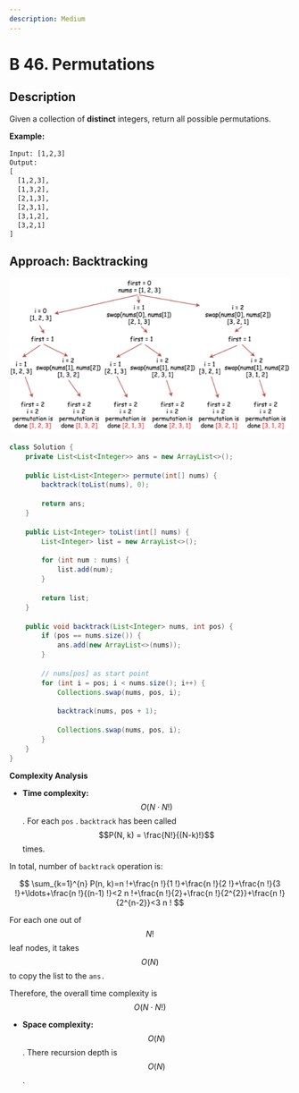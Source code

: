 ```yaml
---
description: Medium
---
```


# B 46. Permutations

## Description

Given a collection of **distinct** integers, return all possible permutations.

**Example:**

```text
Input: [1,2,3]
Output:
[
  [1,2,3],
  [1,3,2],
  [2,1,3],
  [2,3,1],
  [3,1,2],
  [3,2,1]
]
```

## Approach: Backtracking

![](../../../.gitbook/assets/image%20%2890%29.png)

```java
class Solution {
    private List<List<Integer>> ans = new ArrayList<>();

    public List<List<Integer>> permute(int[] nums) {
        backtrack(toList(nums), 0);

        return ans;
    }

    public List<Integer> toList(int[] nums) {
        List<Integer> list = new ArrayList<>();

        for (int num : nums) {
            list.add(num);
        }

        return list;
    }

    public void backtrack(List<Integer> nums, int pos) {
        if (pos == nums.size()) {
            ans.add(new ArrayList<>(nums));
        }

        // nums[pos] as start point
        for (int i = pos; i < nums.size(); i++) {
            Collections.swap(nums, pos, i);

            backtrack(nums, pos + 1);

            Collections.swap(nums, pos, i);
        }
    }
}
```

**Complexity Analysis**

* **Time complexity:** $$O(N\cdot N!)$$. For each `pos` . `backtrack` has been called $$P(N, k) = \frac{N!}{(N-k)!}$$ times. 

In total, number of `backtrack` operation is: 

$$
\sum_{k=1}^{n} P(n, k)=n !+\frac{n !}{1 !}+\frac{n !}{2 !}+\frac{n !}{3 !}+\ldots+\frac{n !}{(n-1) !}<2 n !+\frac{n !}{2}+\frac{n !}{2^{2}}+\frac{n !}{2^{n-2}}<3 n !
$$

For each one out of $$N!$$ leaf nodes, it takes $$O(N)$$ to copy the list to the `ans.`

Therefore, the overall time complexity is $$O(N\cdot N!)$$

* **Space complexity:** $$O(N)$$. There recursion depth is $$O(N)$$.



